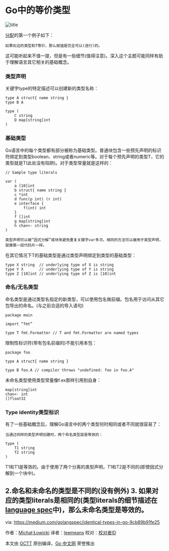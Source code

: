 # Go中的等价类型
![title](_v_images/_title_1519478254_24382.png)

[分配](https://medium.com/@mlowicki/assignability-in-go-27805bcd5874)的第一个例子如下：

    如果右边的类型和T等价，那么赋值是完全可以(进行)的。

这可能听起来不值一提，但是有一些细节(值得注意)。深入这个主题可能同样有助于理解语言其它相关的基础概念。

### 类型声明

关键字type的特定描述可以创建新的类型名称：
```
type A struct{ name string }
type B A

type (
    C string
    D map[string]int
)
```
### 基础类型

Go语言中的每个类型都有部分被称为基础类型。普通块包含一些预先声明的标识符绑定到类型boolean、string或者numeric等。对于每个预先声明的类型T，它的类型就是T(此处没有陷阱)。对于类型常量就是这样的：
```
// Sample type literals

var (
    a [10]int
    b struct{ name string }
    c *int
    d func(p int) (r int)
    e interface {
        f(int) int
    }
    f []int
    g map[string]int
    h chan<- string
)
```

    类型声明可以被“因式分解”成块来避免重复关键字var多次。相同的方法可以被用于类型声明，就像第一段代码片一样。

在其它情况下T的基础类型是通过类型声明绑定到类型的基础类型：

```
type X string  // underlying type of X is string
type Y X       // underlying type of Y is string
type Z [10]int // underlying type of Z is [10]int
```

### 命名/无名类型

命名类型是通过类型名指定的新类型，可以使用包名做前缀。包名用于访问从其它包导出的命名。(与之前合适的导入语句)

```
package main

import “fmt”

type T fmt.Formatter // T and fmt.Formatter are named types
```

限制性标识符(带有包名前缀的)不能引用本包：

```
package foo

type A struct{ name string }

type B foo.A // compiler throws "undefined: foo in foo.A"
```

未命名类型使用类型常量像f.ex那样引用到自身：

    map[string]int
    chan<- int
    []float32

### Type identity类型标识

有了一些基础概念后，理解Go语言中的两个类型何时相同或者不同就很容易了：

    当通过同样的类型声明创建时，两个命名类型就是等效的：

```
type (
    T1 string
    T2 string
)
```

T1和T1是等效的。由于使用了两个分离的类型声明，T1和T2是不同的(即使因式分解到一个块中)。

2.命名和未命名的类型是不同的(没有例外)
3. 如果对应的类型literals是相同的(类型literals的细节描述在[language spec](https://golang.org/ref/spec#Type_identity)中)，那么未命名类型是等效的。
----------

via: https://medium.com/golangspec/identical-types-in-go-9cb89b91fe25

作者：[Michał Łowicki](https://medium.com/@mlowicki)
译者：[leemeans](https://github.com/leemeans)
校对：[校对者ID](https://github.com/校对者ID)

本文由 [GCTT](https://github.com/studygolang/GCTT) 原创编译，[Go 中文网](https://studygolang.com/) 荣誉推出